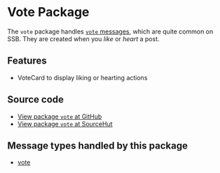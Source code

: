 # Vote Package

The `vote` package handles [`vote` messages](https://scuttlebot.io/docs/message-types/vote.html), which are quite common on SSB. They are created when you _like_ or _heart_ a post.

## Features

* VoteCard to display liking or hearting actions

## Source code
* [View package `vote` at GitHub](https://github.com/soapdog/patchfox/blob/master/src/packages/vote) 
* [View package `vote` at SourceHut](https://git.sr.ht/~soapdog/patchfox/tree/master/item/src/packages/vote)

## Message types handled by this package

* [vote](/message_types/vote)
